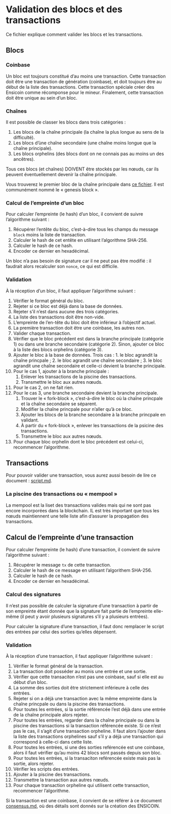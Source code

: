 # Validation des blocs et des transactions

Ce fichier explique comment valider les blocs et les transactions.

## Blocs

### Coinbase

Un bloc est toujours constitué d’au moins une transaction. Cette transaction doit être une transaction de génération (coinbase), et doit toujours être au début de la liste des transactions. Cette transaction spéciale créer des Ensicoin comme récomponse pour le mineur. Finalement, cette transaction doit être unique au sein d’un bloc.

### Chaînes

Il est possible de classer les blocs dans trois catégories :

1. Les blocs de la chaîne principale (la chaîne la plus longue au sens de la difficulté).
2. Les blocs d’ùne chaîne secondaire (une chaîne moins longue que la chaîne principale).
3. Les blocs orphelins (des blocs dont on ne connais pas au moins un des ancêtres).

Tous ces blocs (et chaînes) DOIVENT être stockés par les nœuds, car ils peuvent éventuellement devenir la chaîne principale.

Vous trouverez le premier bloc de la chaîne principale dans [ce fichier](consensus.md). Il est communément nommé le « genesis block ».

### Calcul de l’empreinte d’un bloc

Pour calculer l’empreinte (le hash) d’un bloc, il convient de suivre l’algorithme suivant :

1. Récupérer l’entête du bloc, c’est-à-dire tous les champs du message `block` moins la liste de transaction.
2. Calculer le hash de cet entête en utilisant l’algorithme SHA-256.
3. Calculer le hash de ce hash.
4. Encoder ce dernier en hexadécimal.

Un bloc n’a pas besoin de signature car il ne peut pas être modifié : il faudrait alors recalculer son `nonce`, ce qui est difficile.

### Validation

À la réception d’un bloc, il faut appliquer l’algorithme suivant :

1. Vérifier le format général du bloc.
2. Rejeter si ce bloc est déjà dans la base de données.
3. Rejeter s’il n’est dans aucune des trois catégories.
4. La liste des transactions doit être non-vide.
5. L’empreinte de l’en-tête du bloc doit être inférieur à l’objectif actuel.
6. La première transaction doit être une coinbase, les autres non.
7. Valider chaque transaction.
8. Vérifier que le bloc précédent est dans la branche principale (catégorie 1) ou dans une branche secondaire (catégorie 2). Sinon, ajouter ce bloc à la liste des blocs orphelins (catégorie 3).
9. Ajouter le bloc à la base de données. Trois cas : 1. le bloc agrandit la chaîne princpale ; 2. le bloc agrandit une chaîne secondaire ; 3. le bloc agrandit une chaîne secondaire et celle-ci devient la branche principale.
10. Pour le cas 1, ajouter à la branche principale :
    1. Enlever les transactions de la piscine des transactions.
    2. Transmettre le bloc aux autres nœuds.
11. Pour le cas 2, on ne fait rien.
12. Pour le cas 3, une branche secondaire devient la branche principale.
    1. Trouver le « fork-block », c’est-à-dire le bloc où la chaîne princpale et la chaîne secondaire se séparent.
    2. Modifier la chaîne princpale pour n’aller qu’à ce bloc.
    3. Ajouter les blocs de la branche secondaire à la branche princpale en validant.
    4. À partir du « fork-block », enlever les transactions de la psicine des transactions.
    5. Transmettre le bloc aux autres nœuds.
13. Pour chaque bloc orphelin dont le bloc précédent est celui-ci, recommencer l’algorithme.

## Transactions

Pour pouvoir valider une transaction, vous aurez aussi besoin de lire ce document : [script.md](script.md).

### La piscine des transactions ou « mempool »

La mempool est la liset des transactions valides mais qui ne sont pas encore incorporées dans la blockchain. IL est très important que tous les nœuds maintiennent une telle liste afin d’assurer la propagation des transactions.

## Calcul de l’empreinte d’une transaction

Pour calculer l’empreinte (le hash) d’une transaction, il convient de suivre l’algorithme suivant :

1. Récupérer le message `tx` de cette transaction.
2. Calculer le hash de ce message en utilisant l’algorithem SHA-256.
3. Calculer le hash de ce hash.
4. Encoder ce dernier en hexadécimal.

### Calcul des signatures

Il n’est pas possible de calculer la signature d’une transaction à partir de son empreinte étant donnée que la signature fait partie de l’empreinte elle-même (il peut y avoir plusieurs signatures s’il y a plusieurs entrées).

Pour calculer la signature d’une transaction, il faut donc remplacer le script des entrées par celui des sorties qu’elles dépensent.

### Validation

À la réception d’une transaction, il faut appliquer l’algorithme suivant :

1. Vérifier le format général de la transaction.
2. La transaction doit posséder au monis une entrée et une sortie.
3. Vérifier que cette transaciton n’est pas une coinbase, sauf si elle est au début d’un bloc.
4. La somme des sorties doit être strictement inférieure à celle des entrées.
5. Rejeter si on a déjà une transaction avec la même empreinte dans la chaîne princpale ou dans la piscine des transactions.
6. Pour toutes les entrées, si la sortie référencée l’est déjà dans une entrée de la chaîne principale alors rejeter.
7. Pour toutes les entrées, regarder dans la chaîne principale ou dans la piscine des transactions si la transaction référencée existe. Si ce n’est pas le cas, il s’agit d’une transaction orpheline. Il faut alors l’ajouter dans la liste des transactions orphelines sauf s’il y a déjà une transaction qui correspond à celle-ci dans cette liste.
8. Pour toutes les entrées, si une des sorties reférencée est une coinbase, alors il faut vérifier qu’au moins 42 blocs sont passés depuis son bloc.
9. Pour toutes les entrées, si la transaciton reférencée existe mais pas la sortie, alors rejeter.
10. Vérifier les scripts des entrées.
11. Ajouter à la piscine des transactions.
12. Transmettre la transaction aux autres nœuds.
13. Pour chaque transaction orpheline qui utilisent cette transaction, recommencer l’algorithme.

Si la transaction est une coinbase, il convient de se référer à ce document [consensus.md](consensus.md), où des détails sont donnés sur la création des ENSICOIN.
